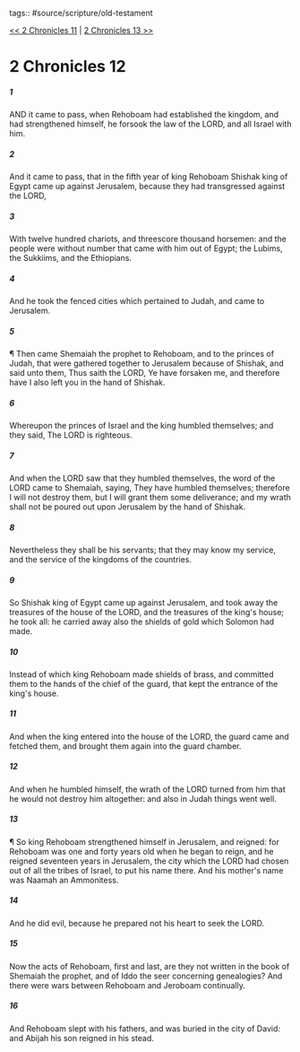 tags:: #source/scripture/old-testament

[<< 2 Chronicles 11](old-testament/14_2_Chronicles/2_Chronicles_11.md) | [2 Chronicles 13 >>](old-testament/14_2_Chronicles/2_Chronicles_13.md)

# 2 Chronicles 12

##### 1

AND it came to pass, when Rehoboam had established the kingdom, and had strengthened himself, he forsook the law of the LORD, and all Israel with him.

##### 2

And it came to pass, that in the fifth year of king Rehoboam Shishak king of Egypt came up against Jerusalem, because they had transgressed against the LORD,

##### 3

With twelve hundred chariots, and threescore thousand horsemen: and the people were without number that came with him out of Egypt; the Lubims, the Sukkiims, and the Ethiopians.

##### 4

And he took the fenced cities which pertained to Judah, and came to Jerusalem.

##### 5

¶ Then came Shemaiah the prophet to Rehoboam, and to the princes of Judah, that were gathered together to Jerusalem because of Shishak, and said unto them, Thus saith the LORD, Ye have forsaken me, and therefore have I also left you in the hand of Shishak.

##### 6

Whereupon the princes of Israel and the king humbled themselves; and they said, The LORD is righteous.

##### 7

And when the LORD saw that they humbled themselves, the word of the LORD came to Shemaiah, saying, They have humbled themselves; therefore I will not destroy them, but I will grant them some deliverance; and my wrath shall not be poured out upon Jerusalem by the hand of Shishak.

##### 8

Nevertheless they shall be his servants; that they may know my service, and the service of the kingdoms of the countries.

##### 9

So Shishak king of Egypt came up against Jerusalem, and took away the treasures of the house of the LORD, and the treasures of the king's house; he took all: he carried away also the shields of gold which Solomon had made.

##### 10

Instead of which king Rehoboam made shields of brass, and committed them to the hands of the chief of the guard, that kept the entrance of the king's house.

##### 11

And when the king entered into the house of the LORD, the guard came and fetched them, and brought them again into the guard chamber.

##### 12

And when he humbled himself, the wrath of the LORD turned from him that he would not destroy him altogether: and also in Judah things went well.

##### 13

¶ So king Rehoboam strengthened himself in Jerusalem, and reigned: for Rehoboam was one and forty years old when he began to reign, and he reigned seventeen years in Jerusalem, the city which the LORD had chosen out of all the tribes of Israel, to put his name there. And his mother's name was Naamah an Ammonitess.

##### 14

And he did evil, because he prepared not his heart to seek the LORD.

##### 15

Now the acts of Rehoboam, first and last, are they not written in the book of Shemaiah the prophet, and of Iddo the seer concerning genealogies? And there were wars between Rehoboam and Jeroboam continually.

##### 16

And Rehoboam slept with his fathers, and was buried in the city of David: and Abijah his son reigned in his stead.
